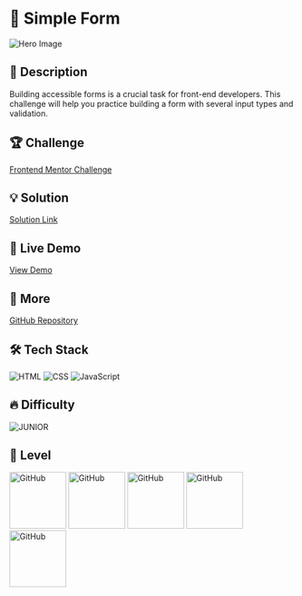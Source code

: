 # 📂 Simple Form

![Hero Image](https://res.cloudinary.com/dz209s6jk/image/upload/v1715865268/Challenges/jntqqksdinxs3qy8uyqb.jpg)

## 🌟 Description

Building accessible forms is a crucial task for front-end developers. This challenge will help you practice building a form with several input types and validation.

## 🏆 Challenge

[Frontend Mentor Challenge](https://www.frontendmentor.io/challenges/contact-form--G-hYlqKJj)

## 💡 Solution

[Solution Link](https://www.frontendmentor.io/solutions/simple-form-o0c3wZnJ5O)

## 🚀 Live Demo

[View Demo](https://younes-alhyan.github.io/simple-form)

## 🔎 More

[GitHub Repository](https://github.com/younes-alhyan/frontend-mentor/)

## 🛠️ Tech Stack

![HTML](https://img.shields.io/badge/HTML-E34F26?style=for-the-badge&logo=html5&logoColor=white)
![CSS](https://img.shields.io/badge/CSS-1572B6?style=for-the-badge&logo=css&logoColor=white)
![JavaScript](https://img.shields.io/badge/JavaScript-F7DF1E?style=for-the-badge&logo=javascript&logoColor=black)

## 🔥 Difficulty

![JUNIOR](https://img.shields.io/badge/Difficulty-JUNIOR-green)

## 🏅 Level

<span>
<img src="https://img.shields.io/badge/-a?style=flat-square&logo=sparkpost&logoColor=red&color=0D1117" alt="GitHub" width="100"></img>
<img src="https://img.shields.io/badge/-a?style=flat-square&logo=sparkpost&logoColor=red&color=0D1117" alt="GitHub" width="100"></img>
<img src="https://img.shields.io/badge/-a?style=flat-square&logo=sparkpost&logoColor=grey&color=0D1117" alt="GitHub" width="100"></img>
<img src="https://img.shields.io/badge/-a?style=flat-square&logo=sparkpost&logoColor=grey&color=0D1117" alt="GitHub" width="100"></img>
<img src="https://img.shields.io/badge/-a?style=flat-square&logo=sparkpost&logoColor=grey&color=0D1117" alt="GitHub" width="100"></img>
</span>
